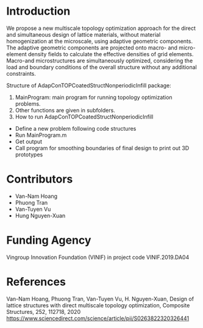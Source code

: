 # Introduction
We propose a new multiscale topology optimization approach for the direct and simultaneous design of lattice materials, without material homogenization at the microscale, using adaptive geometric components. The adaptive geometric components are projected onto macro- and micro-element density fields to calculate the effective densities of grid elements. Macro-and microstructures are simultaneously optimized, considering the load and boundary conditions of the overall structure without any additional constraints.

Structure of AdapConTOPCoatedStructNonperiodicInfill package: 
1. MainProgram: main program for running topology optimization problems. 
2. Other functions are given in subfolders. 
3. How to run AdapConTOPCoatedStructNonperiodicInfill 
  - Define a new problem following code structures 
  - Run MainProgram.m 
  - Get output
  - Call program for smoothing boundaries of final design to print out 3D prototypes

# Contributors
- Van-Nam Hoang
- Phuong Tran
- Van-Tuyen Vu
- Hung Nguyen-Xuan

# Funding Agency
Vingroup Innovation Foundation (VINIF) in project code VINIF.2019.DA04

# References
Van-Nam Hoang, Phuong Tran, Van-Tuyen Vu, H. Nguyen-Xuan, Design of lattice structures with direct multiscale topology optimization, Composite Structures, 252, 112718, 2020 https://www.sciencedirect.com/science/article/pii/S0263822320326441

